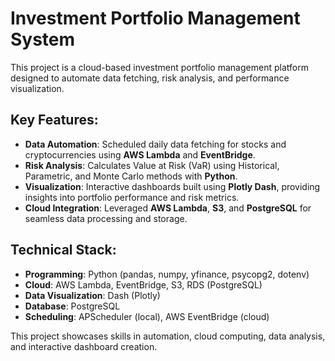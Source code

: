 # Investment Portfolio Management System

This project is a cloud-based investment portfolio management platform designed to automate data fetching, risk analysis, and performance visualization.

## Key Features:
- **Data Automation**: Scheduled daily data fetching for stocks and cryptocurrencies using **AWS Lambda** and **EventBridge**.
- **Risk Analysis**: Calculates Value at Risk (VaR) using Historical, Parametric, and Monte Carlo methods with **Python**.
- **Visualization**: Interactive dashboards built using **Plotly Dash**, providing insights into portfolio performance and risk metrics.
- **Cloud Integration**: Leveraged **AWS Lambda**, **S3**, and **PostgreSQL** for seamless data processing and storage.

## Technical Stack:
- **Programming**: Python (pandas, numpy, yfinance, psycopg2, dotenv)
- **Cloud**: AWS Lambda, EventBridge, S3, RDS (PostgreSQL)
- **Data Visualization**: Dash (Plotly)
- **Database**: PostgreSQL
- **Scheduling**: APScheduler (local), AWS EventBridge (cloud)

This project showcases skills in automation, cloud computing, data analysis, and interactive dashboard creation.
